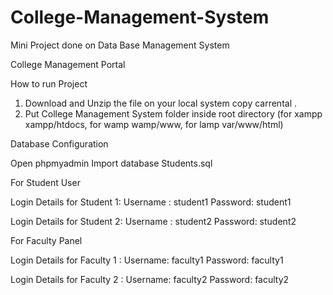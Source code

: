 # College-Management-System
Mini Project done on Data Base Management System


College Management Portal

How to run Project
1. Download and Unzip the file on your local system copy carrental .
2. Put College Management System folder inside root directory (for xampp xampp/htdocs, for wamp wamp/www, for lamp var/www/html)

Database Configuration

Open phpmyadmin
Import database Students.sql 

For Student User

Login Details for Student 1:
Username : student1
Password: student1

Login Details for Student 2:
Username : student2
Password: student2

For Faculty Panel

Login Details for Faculty 1 :
Username: faculty1
Password: faculty1

Login Details for Faculty 2 :
Username: faculty2
Password: faculty2
